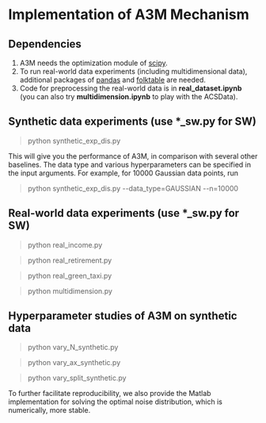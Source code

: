 # Implementation of A3M Mechanism

## Dependencies 
1. A3M needs the optimization module of [scipy](https://docs.scipy.org/doc/scipy/reference/generated/scipy.optimize.linprog.html).
2. To run real-world data experiments (including multidimensional data), additional packages of [pandas](https://pandas.pydata.org/) and [folktable](https://github.com/socialfoundations/folktables) are needed.
3. Code for preprocessing the real-world data is in **real_dataset.ipynb** (you can also try **multidimension.ipynb** to play with the ACSData).

## Synthetic data experiments (use *_sw.py for SW)

> python synthetic_exp_dis.py

This will give you the performance of A3M, in comparison with several other baselines. The data type and various hyperparameters can be specified in the input arguments. For example, for 10000 Gaussian data points, run

> python synthetic_exp_dis.py --data_type=GAUSSIAN --n=10000


## Real-world data experiments (use *_sw.py for SW)

> python real_income.py

> python real_retirement.py

> python real_green_taxi.py

> python multidimension.py

## Hyperparameter studies of A3M on synthetic data

> python vary_N_synthetic.py

> python vary_ax_synthetic.py

> python vary_split_synthetic.py


To further facilitate reproducibility, we also provide the Matlab implementation for solving the optimal noise distribution, which is numerically, more stable.

